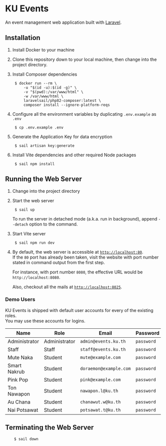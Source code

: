 # KU Events

An event management web application built with [Laravel](https://laravel.com/).


## Installation

1. Install Docker to your machine
1. Clone this repository down to your local machine, then change into the project directory.
1. Install Composer dependencies

        $ docker run --rm \
            -u "$(id -u):$(id -g)" \
            -v "$(pwd):/var/www/html" \
            -w /var/www/html \
            laravelsail/php82-composer:latest \
            composer install --ignore-platform-reqs

1. Configure all the environment variables by duplicating `.env.example` as `.env`

        $ cp .env.example .env

1. Generate the Application Key for data encryption

        $ sail artisan key:generate

1. Install Vite dependencies and other required Node packages

        $ sail npm install


## Running the Web Server

1. Change into the project directory
1. Start the web server

        $ sail up

    To run the server in detached mode (a.k.a. run in background), append `--detach` option to the command.

2. Start Vite server

        $ sail npm run dev

3. By default, the web server is accessible at [`http://localhost:80`](http://localhost:80).  
    If the `80` port has already been taken, visit the website with port number stated in command output from the first step.

    For instance, with port number `8080`, the effective URL would be `http://localhost:8080`.

    Also, checkout all the mails at [`http://localhost:8025`](http://localhost:8025).


### Demo Users

KU Events is shipped with default user accounts for every of the existing roles.  
You may use these accounts for logins.

| Name          | Role          | Email                     | Password   |
| ------------- | ------------- | ------------------------- | ---------- |
| Administrator | Administrator | `admin@events.ku.th`      | `password` |
| Staff         | Staff         | `staff@events.ku.th`      | `password` |
| Mute Naka     | Student       | `mute@example.com`        | `password` |
| Smart Nakrub  | Student       | `doraemon@example.com`    | `password` |
| Pink Pop      | Student       | `pink@example.com`        | `password` |
| Ton Nawapon   | Student       | `nawapon.l@ku.th`         | `password` |
| Au Chana      | Student       | `chanawut.w@ku.th`        | `password` |
| Nai Potsawat  | Student       | `potsawat.t@ku.th`        | `password` |


## Terminating the Web Server

        $ sail down
